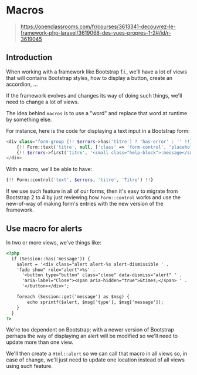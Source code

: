 # Macros

<!-- concat-md::toc -->

> https://openclassrooms.com/fr/courses/3613341-decouvrez-le-framework-php-laravel/3619068-des-vues-propres-1-2#/id/r-3619045

## Introduction

When working with a framework like Bootstrap f.i., we'll have a lot of views that will contains Bootstrap styles, how to display a button, create an accordion, ...

If the framework evolves and changes its way of doing such things, we'll need to change a lot of views.

The idea behind `macros` is to use a "word" and replace that word at runtime by something else.

For instance, here is the code for displaying a text input in a Bootstrap form:

```php
<div class="form-group {!! $errors->has('titre') ? 'has-error' : '' !!}">
	{!! Form::text('titre', null, ['class' => 'form-control', 'placeholder' => 'Titre']) !!}
	{!! $errors->first('titre', '<small class="help-block">:message</small>') !!}
</div>
```

With a macro, we'll be able to have:

```php
{!! Form::control('text', $errors, 'titre', 'Titre') !!}
```

If we use such feature in all of our forms, then it's easy to migrate from Bootstrap 2 to 4 by just reviewing how `Form::control` works and use the new-of-way of making form's entries with the new version of the framework.

## Use macro for alerts

In two or more views, we've things like:

```html
<?php
  if (Session::has('message')) {
  	$alert = '<div class="alert alert-%s alert-dismissible ' .
	'fade show" role="alert">%s' .
	  '<button type="button" class="close" data-dismiss="alert" ' .
	  'aria-label="Close"><span aria-hidden="true">&times;</span> ' .
	  '</button></div>';

  	foreach (Session::get('message') as $msg) {
  		echo sprintf($alert, $msg['type'], $msg['message']);
  	}
  }
?>
```

We're too dependent on Bootstrap; with a newer version of Bootstrap perhaps the way of displaying an alert will be modified so we'll need to update more than one view.

We'll then create a `Html::alert` so we can call that macro in all views so, in case of change, we'll just need to update one location instead of all views using such feature.
